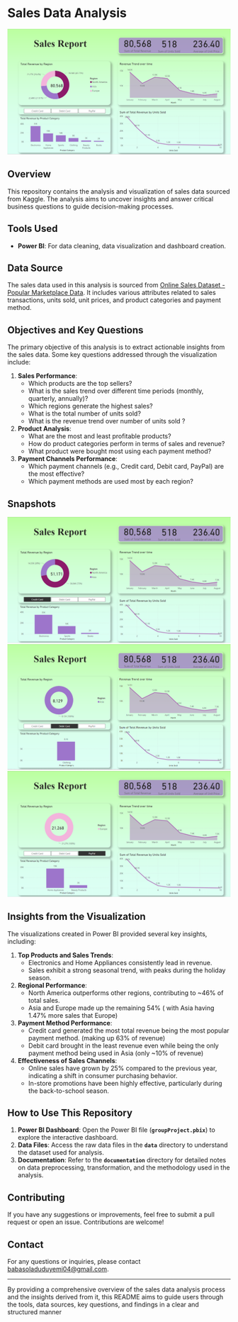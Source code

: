 # **Sales Data Analysis**

![](shot1.png)

## **Overview**

This repository contains the analysis and visualization of sales data sourced from Kaggle. The analysis aims to uncover insights and answer critical business questions to guide decision-making processes.

## **Tools Used**

- **Power BI**: For data cleaning, data visualization and dashboard creation.

## **Data Source**

The sales data used in this analysis is sourced from [Online Sales Dataset - Popular Marketplace Data](https://www.kaggle.com/datasets/shreyanshverma27/online-sales-dataset-popular-marketplace-data). It includes various attributes related to sales transactions, units sold, unit prices, and product categories and payment method.

## **Objectives and Key Questions**

The primary objective of this analysis is to extract actionable insights from the sales data. Some key questions addressed through the visualization include:

1. **Sales Performance**:
    - Which products are the top sellers?
    - What is the sales trend over different time periods (monthly, quarterly, annually)?
    - Which regions generate the highest sales?
    - What is the total number of units sold?
    - What is the revenue trend over number of units sold ?
2. **Product Analysis**:
    - What are the most and least profitable products?
    - How do product categories perform in terms of sales and revenue?
    - What product were bought most using each payment method?
3. **Payment Channels Performance**:
    - Which payment channels (e.g., Credit card, Debit card, PayPal) are the most effective?
    - Which payment methods are used most by each region?


## **Snapshots**

![](shot2.png)
![](shot3.png)
![](shot4.png)

## **Insights from the Visualization**

The visualizations created in Power BI provided several key insights, including:

1. **Top Products and Sales Trends**:
    - Electronics and Home Appliances consistently lead in revenue.
    - Sales exhibit a strong seasonal trend, with peaks during the holiday season.
2. **Regional Performance**:
    - North America outperforms other regions, contributing to ~46% of total sales.
    - Asia and Europe made up the remaining 54% ( with Asia having 1.47% more sales that Europe)
3. **Payment Method Performance**:
    - Credit card generated the most total revenue being the most popular payment method. (making up 63% of revenue)
    - Debit card brought in the least revenue even while being the only payment method being used in Asia (only ~10% of revenue)
4. **Effectiveness of Sales Channels**:
    - Online sales have grown by 25% compared to the previous year, indicating a shift in consumer purchasing behavior.
    - In-store promotions have been highly effective, particularly during the back-to-school season.

## **How to Use This Repository**

1. **Power BI Dashboard**: Open the Power BI file (**`groupProject.pbix`**) to explore the interactive dashboard.
2. **Data Files**: Access the raw data files in the **`data`** directory to understand the dataset used for analysis.
3. **Documentation**: Refer to the **`documentation`** directory for detailed notes on data preprocessing, transformation, and the methodology used in the analysis.

## **Contributing**

If you have any suggestions or improvements, feel free to submit a pull request or open an issue. Contributions are welcome!

## **Contact**

For any questions or inquiries, please contact babasoladuduyemi04@gmail.com.

---

By providing a comprehensive overview of the sales data analysis process and the insights derived from it, this README aims to guide users through the tools, data sources, key questions, and findings in a clear and structured manner
